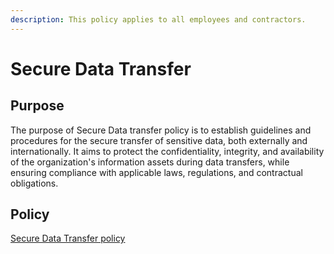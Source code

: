 ```yaml
---
description: This policy applies to all employees and contractors.
---
```


# Secure Data Transfer

## Purpose&#x20;

The purpose of Secure Data transfer policy is to establish guidelines and procedures for the secure transfer of sensitive data, both externally and internationally. It aims to protect the confidentiality, integrity, and availability of the organization's information assets during data transfers, while ensuring compliance with applicable laws, regulations, and contractual obligations.

## Policy

[Secure Data Transfer policy](https://app.gitbook.com/o/-M41dOPtnjO7qK6KCyrt/s/-M7iRWz196Rdn-5pW5QY/\~/changes/1876/security/security-policies/security-policy/secure-data-transfer)
